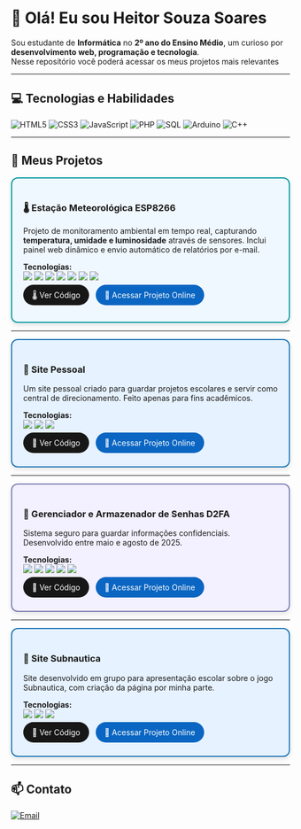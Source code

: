 # 👋 Olá! Eu sou Heitor Souza Soares

Sou estudante de **Informática** no **2º ano do Ensino Médio**, um curioso por **desenvolvimento web, programação e tecnologia**.  
Nesse repositório você poderá acessar os meus projetos mais relevantes

---

## 💻 Tecnologias e Habilidades

<p align="left">
  <img src="https://img.shields.io/badge/HTML5-E34F26?style=flat&logo=html5&logoColor=white" alt="HTML5"/>
  <img src="https://img.shields.io/badge/CSS3-1572B6?style=flat&logo=css3&logoColor=white" alt="CSS3"/>
  <img src="https://img.shields.io/badge/JavaScript-F7DF1E?style=flat&logo=javascript&logoColor=black" alt="JavaScript"/>
  <img src="https://img.shields.io/badge/PHP-777BB4?style=flat&logo=php&logoColor=white" alt="PHP"/>
  <img src="https://img.shields.io/badge/SQL-003B57?style=flat&logo=sqlite&logoColor=white" alt="SQL"/>
  <img src="https://img.shields.io/badge/Arduino-00979D?style=flat&logo=arduino&logoColor=white" alt="Arduino"/>
  <img src="https://img.shields.io/badge/C++-00599C?style=flat&logo=c%2B%2B&logoColor=white" alt="C++"/>
</p>

---

## 🚀 Meus Projetos

<!-- Projeto 1 -->
<div style="border: 2px solid #00979D; border-radius: 12px; padding: 20px; background-color: #f0f8ff; box-shadow: 0 4px 8px rgba(0,0,0,0.1);">
  <h3>🌡️ Estação Meteorológica ESP8266</h3>
  <p>Projeto de monitoramento ambiental em tempo real, capturando <b>temperatura, umidade e luminosidade</b> através de sensores. Inclui painel web dinâmico e envio automático de relatórios por e-mail.</p>
  <p>
    <b>Tecnologias:</b><br>
    <img src="https://img.shields.io/badge/ESP8266-FF6F00?style=flat&logo=esp8266&logoColor=white"/> 
    <img src="https://img.shields.io/badge/Arduino-00979D?style=flat&logo=arduino&logoColor=white"/> 
    <img src="https://img.shields.io/badge/PHP-777BB4?style=flat&logo=php&logoColor=white"/> 
    <img src="https://img.shields.io/badge/MySQL-4479A1?style=flat&logo=mysql&logoColor=white"/> 
    <img src="https://img.shields.io/badge/HTML5-E34F26?style=flat&logo=html5&logoColor=white"/> 
    <img src="https://img.shields.io/badge/CSS3-1572B6?style=flat&logo=css3&logoColor=white"/> 
    <img src="https://img.shields.io/badge/JavaScript-F7DF1E?style=flat&logo=javascript&logoColor=black"/>
  </p>
  <p>
    <a href="https://github.com/HeitorSouzaSoares25/EstacaoMeteorologica" style="text-decoration:none; background-color:#181717; color:white; padding:10px 16px; border-radius:20px; margin-right:8px;">🌡 Ver Código</a>
    <a href="https://heitor.wuaze.com/estacao" style="text-decoration:none; background-color:#0A66C2; color:white; padding:10px 16px; border-radius:20px;">📂 Acessar Projeto Online</a>
  </p>
</div>

---

<!-- Projeto 2 -->
<div style="border: 2px solid #1572B6; border-radius: 12px; padding: 20px; background-color: #e6f2ff; box-shadow: 0 4px 8px rgba(0,0,0,0.1);">
  <h3>🔰 Site Pessoal</h3>
  <p>Um site pessoal criado para guardar projetos escolares e servir como central de direcionamento. Feito apenas para fins acadêmicos.</p>
  <p>
    <b>Tecnologias:</b><br>
    <img src="https://img.shields.io/badge/HTML5-E34F26?style=flat&logo=html5&logoColor=white"/> 
    <img src="https://img.shields.io/badge/CSS3-1572B6?style=flat&logo=css3&logoColor=white"/> 
    <img src="https://img.shields.io/badge/JavaScript-F7DF1E?style=flat&logo=javascript&logoColor=black"/>
  </p>
  <p>
    <a href="https://github.com/HeitorSouzaSoares2025/HeitorSS" style="text-decoration:none; background-color:#181717; color:white; padding:10px 16px; border-radius:20px; margin-right:8px;">🔰 Ver Código</a>
    <a href="https://heitorsouzasoares2025.github.io/HeitorSS/" style="text-decoration:none; background-color:#0A66C2; color:white; padding:10px 16px; border-radius:20px;">📂 Acessar Projeto Online</a>
  </p>
</div>

---

<!-- Projeto 3 -->
<div style="border: 2px solid #777BB4; border-radius: 12px; padding: 20px; background-color: #f3f0ff; box-shadow: 0 4px 8px rgba(0,0,0,0.1);">
  <h3>🔐 Gerenciador e Armazenador de Senhas D2FA</h3>
  <p>Sistema seguro para guardar informações confidenciais. Desenvolvido entre maio e agosto de 2025.</p>
  <p>
    <b>Tecnologias:</b><br>
    <img src="https://img.shields.io/badge/PHP-777BB4?style=flat&logo=php&logoColor=white"/> 
    <img src="https://img.shields.io/badge/SQL-003B57?style=flat&logo=sqlite&logoColor=white"/>
    <img src="https://img.shields.io/badge/HTML5-E34F26?style=flat&logo=html5&logoColor=white"/> 
    <img src="https://img.shields.io/badge/CSS3-1572B6?style=flat&logo=css3&logoColor=white"/> 
    <img src="https://img.shields.io/badge/JavaScript-F7DF1E?style=flat&logo=javascript&logoColor=black"/>
  </p>
  <p>
    <a href="https://github.com/HeitorSouzaSoares2025/Armazenador-e-Gerenciador-de-Senhas-2FA" style="text-decoration:none; background-color:#181717; color:white; padding:10px 16px; border-radius:20px; margin-right:8px;">🔐 Ver Código</a>
    <a href="https://heitor.wuaze.com/" style="text-decoration:none; background-color:#0A66C2; color:white; padding:10px 16px; border-radius:20px;">📂 Acessar Projeto Online</a>
  </p>
</div>

---

<!-- Projeto 4 -->
<div style="border: 2px solid #1572B6; border-radius: 12px; padding: 20px; background-color: #e6f2ff; box-shadow: 0 4px 8px rgba(0,0,0,0.1);">
  <h3>🌊 Site Subnautica</h3>
  <p>Site desenvolvido em grupo para apresentação escolar sobre o jogo Subnautica, com criação da página por minha parte.</p>
  <p>
    <b>Tecnologias:</b><br>
    <img src="https://img.shields.io/badge/HTML5-E34F26?style=flat&logo=html5&logoColor=white"/> 
    <img src="https://img.shields.io/badge/CSS3-1572B6?style=flat&logo=css3&logoColor=white"/> 
    <img src="https://img.shields.io/badge/JavaScript-F7DF1E?style=flat&logo=javascript&logoColor=black"/>
  </p>
  <p>
    <a href="https://github.com/HeitorSouzaSoares2025/Subnautica" style="text-decoration:none; background-color:#181717; color:white; padding:10px 16px; border-radius:20px; margin-right:8px;">🌊 Ver Código</a>
    <a href="https://heitorsouzasoares2025.github.io/Subnautica/" style="text-decoration:none; background-color:#0A66C2; color:white; padding:10px 16px; border-radius:20px;">📂 Acessar Projeto Online</a>
  </p>
</div>

---

## 📫 Contato

<p align="left">
  <a href="mailto:heitorinformaticasala09@gmail.com" target="_blank"><img src="https://img.shields.io/badge/Email-D14836?style=for-the-badge&logo=gmail&logoColor=white" alt="Email"/></a>
</p>
